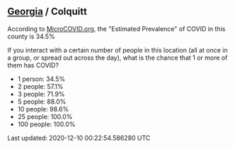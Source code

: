 
## [Georgia](/united-states/georgia) / Colquitt

According to [MicroCOVID.org](http://microcovid.org),
the "Estimated Prevalence" of COVID in this county is 34.5%

If you interact with a certain number of people in this location
(all at once in a group, or spread out across the day), what is the chance that
1 or more of them has COVID?

- 1 person: 34.5%
- 2 people: 57.1%
- 3 people: 71.9%
- 5 people: 88.0%
- 10 people: 98.6%
- 25 people: 100.0%
- 100 people: 100.0%

Last updated: 2020-12-10 00:22:54.586280 UTC
